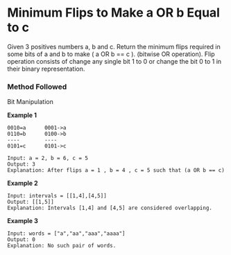 # Minimum Flips to Make a OR b Equal to c

Given 3 positives numbers a, b and c. Return the minimum flips required in some bits of a and b to make ( a OR b == c ). (bitwise OR operation).
Flip operation consists of change any single bit 1 to 0 or change the bit 0 to 1 in their binary representation.

### Method Followed
Bit Manipulation

**Example 1**
```
0010=a      0001->a
0110=b      0100->b
----        ----
0101=c      0101->c

Input: a = 2, b = 6, c = 5
Output: 3
Explanation: After flips a = 1 , b = 4 , c = 5 such that (a OR b == c)
```
**Example 2**
```
Input: intervals = [[1,4],[4,5]]
Output: [[1,5]]
Explanation: Intervals [1,4] and [4,5] are considered overlapping.
```

**Example 3**
```
Input: words = ["a","aa","aaa","aaaa"]
Output: 0
Explanation: No such pair of words.
```